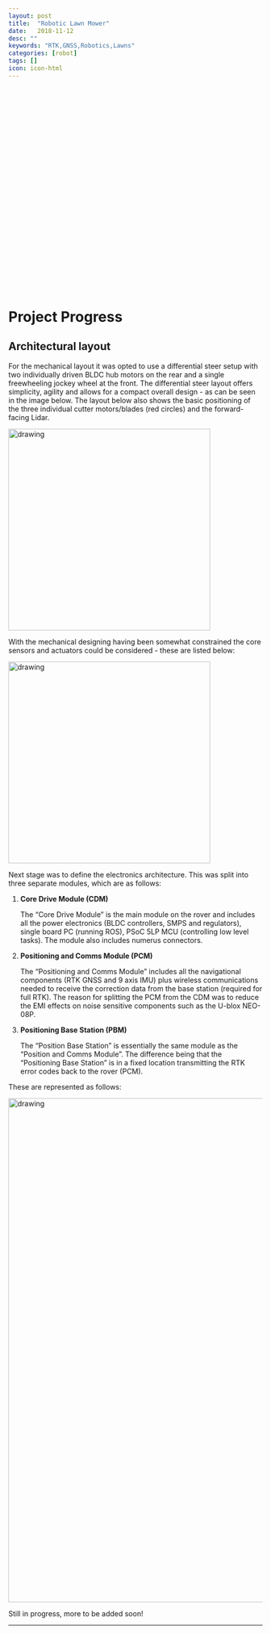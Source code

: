 ```yaml
---
layout: post
title:  "Robotic Lawn Mower"
date:   2018-11-12
desc: ""
keywords: "RTK,GNSS,Robotics,Lawns"
categories: [robot]
tags: []
icon: icon-html
---
```

<style>
p.ex1 {
  padding: 200px;
}
</style>

<p class="ex1">

Project Progress
================
## Architectural layout


For the mechanical layout it was opted to use a differential steer setup with two individually driven BLDC hub motors on the rear and a single freewheeling jockey wheel at the front.  The differential steer layout offers simplicity, agility and allows for a compact overall design - as can be seen in the image below. The layout below also shows the basic positioning of the three individual cutter motors/blades (red circles) and the forward-facing Lidar.




<img src="{{ site.img_path }}/blog/MowBot-Base.png" alt="drawing" width="400"/>


With the mechanical designing having been somewhat constrained the core sensors and actuators could be considered - these are listed below:

<img src="{{ site.img_path }}/blog/MowBot-Core List of Sensors and Actuators.png" alt="drawing" width="400"/>

Next stage was to define the electronics architecture. This was split into three separate modules, which are as follows:

1. **Core Drive Module (CDM)**

    The “Core Drive Module” is the main module on the rover and includes all the power electronics (BLDC controllers, SMPS and regulators), single board PC (running ROS), PSoC 5LP MCU (controlling low level tasks). The module also includes numerus connectors.  

2. **Positioning and Comms Module (PCM)**

     The “Positioning and Comms Module” includes all the navigational components (RTK GNSS and 9 axis IMU) plus wireless communications needed to receive the correction data from the base station (required for full RTK).  The reason for splitting the PCM from the CDM was to reduce the EMI effects on noise sensitive components such as the U-blox NEO-08P.

3. **Positioning Base Station (PBM)**

     The “Position Base Station” is essentially the same module as the “Position and Comms Module”. The difference being that the “Positioning Base Station” is in a fixed location transmitting the RTK error codes back to the rover (PCM).


These are represented as follows:


<img src="{{ site.img_path }}/blog/MowBot-Electronics Hardware.png" alt="drawing" width="1000"/>



Still in progress, more to be added soon!


 </p>





---
